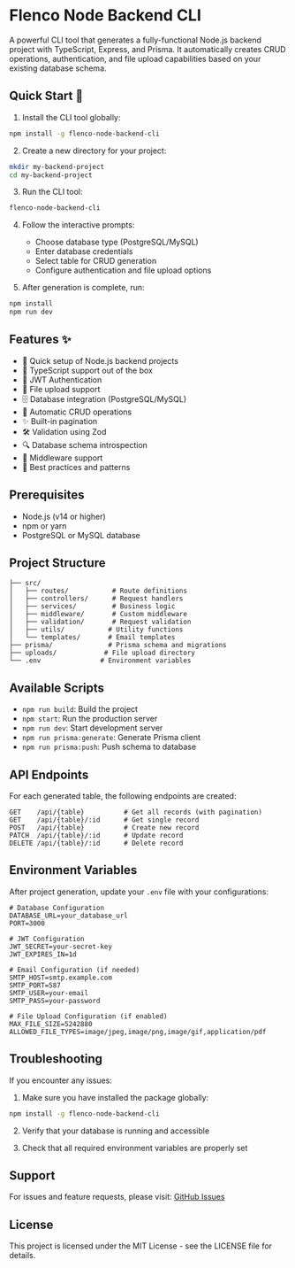 # Flenco Node Backend CLI

A powerful CLI tool that generates a fully-functional Node.js backend project with TypeScript, Express, and Prisma. It automatically creates CRUD operations, authentication, and file upload capabilities based on your existing database schema.

## Quick Start 🚀

1. Install the CLI tool globally:
```bash
npm install -g flenco-node-backend-cli
```

2. Create a new directory for your project:
```bash
mkdir my-backend-project
cd my-backend-project
```

3. Run the CLI tool:
```bash
flenco-node-backend-cli
```

4. Follow the interactive prompts:
   - Choose database type (PostgreSQL/MySQL)
   - Enter database credentials
   - Select table for CRUD generation
   - Configure authentication and file upload options

5. After generation is complete, run:
```bash
npm install
npm run dev
```

## Features ✨

- 🚀 Quick setup of Node.js backend projects
- 📝 TypeScript support out of the box
- 🔐 JWT Authentication
- 📁 File upload support
- 🗄️ Database integration (PostgreSQL/MySQL)
- 🔄 Automatic CRUD operations
- ✨ Built-in pagination
- 🛠️ Validation using Zod
- 🔍 Database schema introspection
- 🎯 Middleware support
- 🌟 Best practices and patterns

## Prerequisites

- Node.js (v14 or higher)
- npm or yarn
- PostgreSQL or MySQL database

## Project Structure

```
├── src/
│   ├── routes/           # Route definitions
│   ├── controllers/      # Request handlers
│   ├── services/         # Business logic
│   ├── middleware/       # Custom middleware
│   ├── validation/       # Request validation
│   ├── utils/           # Utility functions
│   └── templates/       # Email templates
├── prisma/              # Prisma schema and migrations
├── uploads/            # File upload directory
└── .env               # Environment variables
```

## Available Scripts

- `npm run build`: Build the project
- `npm start`: Run the production server
- `npm run dev`: Start development server
- `npm run prisma:generate`: Generate Prisma client
- `npm run prisma:push`: Push schema to database

## API Endpoints

For each generated table, the following endpoints are created:

```
GET    /api/{table}          # Get all records (with pagination)
GET    /api/{table}/:id      # Get single record
POST   /api/{table}          # Create new record
PATCH  /api/{table}/:id      # Update record
DELETE /api/{table}/:id      # Delete record
```

## Environment Variables

After project generation, update your `.env` file with your configurations:

```env
# Database Configuration
DATABASE_URL=your_database_url
PORT=3000

# JWT Configuration
JWT_SECRET=your-secret-key
JWT_EXPIRES_IN=1d

# Email Configuration (if needed)
SMTP_HOST=smtp.example.com
SMTP_PORT=587
SMTP_USER=your-email
SMTP_PASS=your-password

# File Upload Configuration (if enabled)
MAX_FILE_SIZE=5242880
ALLOWED_FILE_TYPES=image/jpeg,image/png,image/gif,application/pdf
```

## Troubleshooting

If you encounter any issues:

1. Make sure you have installed the package globally:
```bash
npm install -g flenco-node-backend-cli
```

2. Verify that your database is running and accessible

3. Check that all required environment variables are properly set

## Support

For issues and feature requests, please visit:
[GitHub Issues](https://github.com/yourusername/flenco-node-backend-cli/issues)

## License

This project is licensed under the MIT License - see the LICENSE file for details.